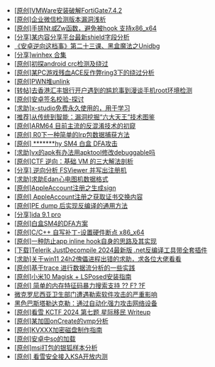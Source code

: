+ [[原创]VMWare安装破解FortiGate7.4.2](https://bbs.kanxue.com/thread-284794.htm)
+ [[原创]企业微信检测版本漏洞浅析](https://bbs.kanxue.com/thread-284796.htm)
+ [[原创]手搓Nt*或Zw*函数，避免被hook 支持x86_x64](https://bbs.kanxue.com/thread-284264.htm)
+ [[分享]某内容分享平台最新shield字段分析](https://bbs.kanxue.com/thread-285929.htm)
+ [《安卓逆向这档事》第二十三课、黑盒魔法之Unidbg](https://bbs.kanxue.com/thread-285073.htm)
+ [[分享]winhex 合集](https://bbs.kanxue.com/thread-285630.htm)
+ [[原创]初探android crc检测及绕过](https://bbs.kanxue.com/thread-285790.htm)
+ [[原创]某PC游戏残血ACE反作弊ring3下的绕过分析](https://bbs.kanxue.com/thread-284667.htm)
+ [[原创]PWN堆unlink](https://bbs.kanxue.com/thread-283956.htm)
+ [[转帖]去香港汇丰银行开户遇到的尴尬事到漫谈手机root环境检测](https://bbs.kanxue.com/thread-285754.htm)
+ [[原创]安卓签名校验-探讨](https://bbs.kanxue.com/thread-285647.htm)
+ [[求助]x-studio免费永久使用的，用于学习](https://bbs.kanxue.com/thread-286034.htm)
+ [[推荐]从传统到智能：漏洞挖掘“六大天王”技术图鉴](https://bbs.kanxue.com/thread-286033.htm)
+ [[原创]ARM64 目前主流的反混淆技术的初窥](https://bbs.kanxue.com/thread-285567.htm)
+ [[原创] R0下一种简单的Irp包数据捕获方法](https://bbs.kanxue.com/thread-285317.htm)
+ [[原创] *******hy SM4 白盒 DFA攻击](https://bbs.kanxue.com/thread-285313.htm)
+ [[求助]vx的apk有办法用apktool修改debuggable吗](https://bbs.kanxue.com/thread-286032.htm)
+ [[原创]CTF 逆向：基础 VM 的三大解法剖析](https://bbs.kanxue.com/thread-285831.htm)
+ [[分享] 逆向分析 FSViewer 并写出注册机](https://bbs.kanxue.com/thread-280543.htm)
+ [[求助]求助Edan心电图机数据格式](https://bbs.kanxue.com/thread-286035.htm)
+ [[原创]AppleAccount注册之生成sign](https://bbs.kanxue.com/thread-285959.htm)
+ [[原创] AppleAccount注册之获取证书交换内容](https://bbs.kanxue.com/thread-285944.htm)
+ [[原创]PE dump 后实现反编译的通用方法](https://bbs.kanxue.com/thread-284958.htm)
+ [[分享]ida 9.1 pro](https://bbs.kanxue.com/thread-285999.htm)
+ [[原创]白盒SM4的DFA方案](https://bbs.kanxue.com/thread-285292.htm)
+ [[原创]C/C++ 自写补丁-设置硬件断点 x86_x64](https://bbs.kanxue.com/thread-283839.htm)
+ [[原创]一种防止app inline hook自身的思路及其实现](https://bbs.kanxue.com/thread-286031.htm)
+ [[下载]Telerik JustDecompile 2024最新版 .net反编译工具带全套插件](https://bbs.kanxue.com/thread-286036.htm)
+ [[求助]关于win11 24h2傀儡进程出错的求助，求各位大佬看看](https://bbs.kanxue.com/thread-284026.htm)
+ [[原创]基于trace 进行数据流分析的一些实践](https://bbs.kanxue.com/thread-285243.htm)
+ [[原创]小米10 Magisk + LSPosed安装指南](https://bbs.kanxue.com/thread-285114.htm)
+ [[原创] 简单的内存特征码暴力搜索支持 ?? F? ?F](https://bbs.kanxue.com/thread-284451.htm)
+ [微克罗尼西亚卫生部门遭遇勒索软件攻击的严重影响](https://bbs.kanxue.com/thread-286040.htm)
+ [黑色巴斯塔勒达克勒：通过自动化强力攻击网络设备](https://bbs.kanxue.com/thread-286039.htm)
+ [[原创]看雪 KCTF 2024 第七题 星际移民 Writeup](https://bbs.kanxue.com/thread-283179.htm)
+ [[原创]某加固onCreate的vmp分析](https://bbs.kanxue.com/thread-286006.htm)
+ [[原创]KVXXX加密磁盘制作指南](https://bbs.kanxue.com/thread-278061.htm)
+ [[原创]安卓中so的加载](https://bbs.kanxue.com/thread-286004.htm)
+ [[原创]msi打包的银狐样本分析](https://bbs.kanxue.com/thread-286042.htm)
+ [[原创] 看雪安全接入KSA开放内测](https://bbs.kanxue.com/thread-251837.htm)
